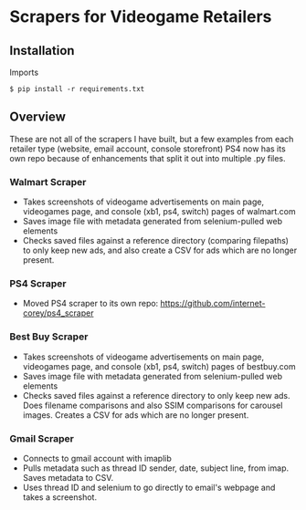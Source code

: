 # Scrapers for Videogame Retailers

## Installation
Imports
```
$ pip install -r requirements.txt
```

## Overview

These are not all of the scrapers I have built, but a few examples from each retailer type (website, email account, console storefront)
PS4 now has its own repo because of enhancements that split it out into multiple .py files.

### Walmart Scraper
- Takes screenshots of videogame advertisements on main page, videogames page, and console (xb1, ps4, switch) pages of walmart.com
- Saves image file with metadata generated from selenium-pulled web elements
- Checks saved files against a reference directory (comparing filepaths) to only keep new ads, and also create a CSV for ads which are no longer present.

### PS4 Scraper
- Moved PS4 scraper to its own repo: https://github.com/internet-corey/ps4_scraper 

### Best Buy Scraper
- Takes screenshots of videogame advertisements on main page, videogames page, and console (xb1, ps4, switch) pages of bestbuy.com
- Saves image file with metadata generated from selenium-pulled web elements
- Checks saved files against a reference directory to only keep new ads. Does filename comparisons and also SSIM comparisons for carousel images. Creates a CSV for ads which are no longer present.

### Gmail Scraper
- Connects to gmail account with imaplib
- Pulls metadata such as thread ID sender, date, subject line, from imap. Saves metadata to CSV.
- Uses thread ID and selenium to go directly to email's webpage and takes a screenshot. 

